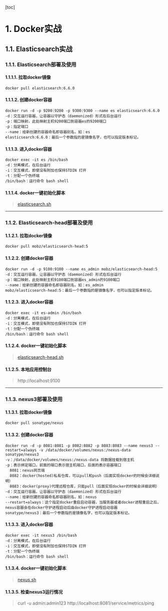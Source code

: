 [toc]

# 1. Docker实战
## 1.1. Elasticsearch实战
### 1.1.1. Elasticsearch部署及使用
#### 1.1.1.1. 拉取docker镜像
```
docker pull elasticsearch:6.6.0
```
#### 1.1.1.2. 创建docker容器 
```
docker run -d -p 9200:9200 -p 9300:9300 --name es elasticsearch:6.6.0
-d：交互运行容器，让容器以守护态（daemonized）形式在后台运行
-p：端口映射，此处映射主机9200端口到容器es的9200端口
-p：指定端口
--name：给新创建的容器命名即容器别名，如：es
elasticsearch:6.6.0：最后一个参数指的是镜像名字，也可以指定版本标记。
```
#### 1.1.1.3. 进入docker容器
```
docker exec -it es /bin/bash
-d：分离模式，在后台运行
-i：交互模式，即使没有附加也保持STDIN 打开
-t：分配一个伪终端
/bin/bash：运行命令 bash shell
```

#### 1.1.1.4. docker一键初始化脚本

> [elasticsearch.sh](https://github.com/xiaoyaojiugui/leisure-docker/blob/master/foundations/elasticsearch/elasticsearch.sh)

-----
### 1.1.2. Elasticsearch-head部署及使用
#### 1.1.2.1. 拉取docker镜像
```
docker pull mobz/elasticsearch-head:5
```
#### 1.1.2.2. 创建docker容器 
```
docker run -d -p 9100:9100 --name es_admin mobz/elasticsearch-head:5
-d：交互运行容器，让容器以守护态（daemonized）形式在后台运行
-p：端口映射，此处映射主机9100端口到容器es_admin的9100端口
--name：给新创建的容器命名即容器别名，如：es_admin
mobz/elasticsearch-head:5：最后一个参数指的是镜像名字，也可以指定版本标记。
```
#### 1.1.2.3. 进入docker容器
```
docker exec -it es-admin /bin/bash
-d：分离模式，在后台运行
-i：交互模式，即使没有附加也保持STDIN 打开
-t：分配一个伪终端
/bin/bash：运行命令 bash shell
```

#### 1.1.2.4. docker一键初始化脚本

> [elasticsearch-head.sh](https://github.com/xiaoyaojiugui/leisure-docker/blob/master/foundations/elasticsearch/elasticsearch-head.sh)

#### 1.1.2.5. 本地应用控制台
> http://localhost:9100

-----
### 1.1.3. nexus3部署及使用
#### 1.1.3.1. 拉取docker镜像
```
docker pull sonatype/nexus
```
#### 1.1.3.2. 创建docker容器 
```
docker run -d -p 8081:8081 -p 8082:8082 -p 8083:8083 --name nexus3 --restart=always -v /data/docker/volumes/nexus:/nexus-data sonatype/nexus3
-v：/data/docker/volumes/nexus:/nexus-data 将数据挂载到宿主机
-p：表示绑定端口，前面的端口表示宿主机端口，后面的表示容器端口
  8081：nexus网页端 
  8082：docker(hosted)私有仓库，可以pull和push（后面实现docker的时候会详细说明）
  8083：docker(proxy)代理远程仓库，只能pull（后面实现docker的时候会详细说明）
-d：交互运行容器，让容器以守护态（daemonized）形式在后台运行
--name：给新创建的容器命名即容器别名，如：nexus
--restart=always：这个指定docker重启启动容器，当服务器或者docker进程重启之后，nexus容器会在docker守护进程启动后由docker守护进程启动容器
sonatype/nexus3：最后一个参数指的是镜像名字，也可以指定版本标记。
```
#### 1.1.3.3. 进入docker容器
```
docker exec -it nexus3 /bin/bash
-d：分离模式，在后台运行
-i：交互模式，即使没有附加也保持STDIN 打开
-t：分配一个伪终端
/bin/bash：运行命令 bash shell
```

#### 1.1.3.4. docker一键初始化脚本

> [nexus.sh](https://github.com/xiaoyaojiugui/leisure-docker/blob/master/foundations/nexus.sh)

#### 1.1.3.5. 检查nexus3运行情况
> curl -u admin:admin123 http://localhost:8081/service/metrics/ping